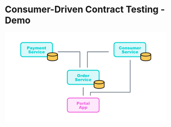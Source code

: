 Consumer-Driven Contract Testing - Demo
=======================================

![Architecture of sample](docs/media/demo-architechture.png)

